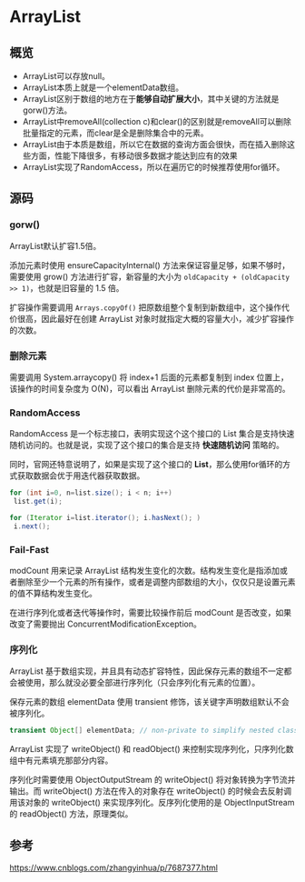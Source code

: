# ArrayList



## 概览

- ArrayList可以存放null。
- ArrayList本质上就是一个elementData数组。
- ArrayList区别于数组的地方在于**能够自动扩展大小**，其中关键的方法就是gorw()方法。
- ArrayList中removeAll(collection c)和clear()的区别就是removeAll可以删除批量指定的元素，而clear是全是删除集合中的元素。
- ArrayList由于本质是数组，所以它在数据的查询方面会很快，而在插入删除这些方面，性能下降很多，有移动很多数据才能达到应有的效果
- ArrayList实现了RandomAccess，所以在遍历它的时候推荐使用for循环。



## 源码



### gorw()

ArrayList默认扩容1.5倍。

添加元素时使用 ensureCapacityInternal() 方法来保证容量足够，如果不够时，需要使用 grow() 方法进行扩容，新容量的大小为 `oldCapacity + (oldCapacity >> 1)`，也就是旧容量的 1.5 倍。

扩容操作需要调用 `Arrays.copyOf()` 把原数组整个复制到新数组中，这个操作代价很高，因此最好在创建 ArrayList 对象时就指定大概的容量大小，减少扩容操作的次数。



### 删除元素

需要调用 System.arraycopy() 将 index+1 后面的元素都复制到 index 位置上，该操作的时间复杂度为 O(N)，可以看出 ArrayList 删除元素的代价是非常高的。



### RandomAccess

RandomAccess 是一个标志接口，表明实现这个这个接口的 List 集合是支持快速随机访问的。也就是说，实现了这个接口的集合是支持 **快速随机访问** 策略的。

同时，官网还特意说明了，如果是实现了这个接口的 **List**，那么使用for循环的方式获取数据会优于用迭代器获取数据。

```java
for (int i=0, n=list.size(); i < n; i++)
 list.get(i);

for (Iterator i=list.iterator(); i.hasNext(); )
 i.next();
```



### Fail-Fast

modCount 用来记录 ArrayList 结构发生变化的次数。结构发生变化是指添加或者删除至少一个元素的所有操作，或者是调整内部数组的大小，仅仅只是设置元素的值不算结构发生变化。

在进行序列化或者迭代等操作时，需要比较操作前后 modCount 是否改变，如果改变了需要抛出 ConcurrentModificationException。



### 序列化

ArrayList 基于数组实现，并且具有动态扩容特性，因此保存元素的数组不一定都会被使用，那么就没必要全部进行序列化（只会序列化有元素的位置）。

保存元素的数组 elementData 使用 transient 修饰，该关键字声明数组默认不会被序列化。

```java
transient Object[] elementData; // non-private to simplify nested class access
```

ArrayList 实现了 writeObject() 和 readObject() 来控制实现序列化，只序列化数组中有元素填充那部分内容。

序列化时需要使用 ObjectOutputStream 的 writeObject() 将对象转换为字节流并输出。而 writeObject() 方法在传入的对象存在 writeObject() 的时候会去反射调用该对象的 writeObject() 来实现序列化。反序列化使用的是 ObjectInputStream 的 readObject() 方法，原理类似。











## 参考

https://www.cnblogs.com/zhangyinhua/p/7687377.html